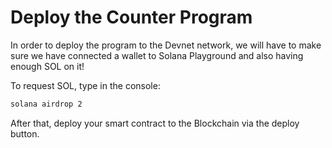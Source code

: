 # Deploy the Counter Program

In order to deploy the program to the Devnet network, we will have to make sure we have connected a wallet to Solana Playground and also having enough SOL on it!

To request SOL, type in the console:

```bash
solana airdrop 2
```

After that, deploy your smart contract to the Blockchain via the deploy button.
